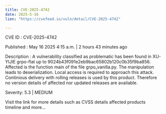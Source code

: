 ```yaml
---
title: CVE-2025-4742
date: 2025-5-16
lien: "https://cvefeed.io/vuln/detail/CVE-2025-4742"

---
```


CVE ID : CVE-2025-4742

Published :  May 16
2025
4:15 a.m. | 2 hours
43 minutes ago

Description : A vulnerability classified as problematic has been found in XU-YIJIE grpo-flat up to 9024b43f091e2eb9bac65802b120c0b35f9ba856. Affected is the function main of the file grpo_vanilla.py. The manipulation leads to deserialization. Local access is required to approach this attack. Continious delivery with rolling releases is used by this product. Therefore
no version details of affected nor updated releases are available.

Severity: 5.3 | MEDIUM

Visit the link for more details
such as CVSS details
affected products
timeline
and more...
